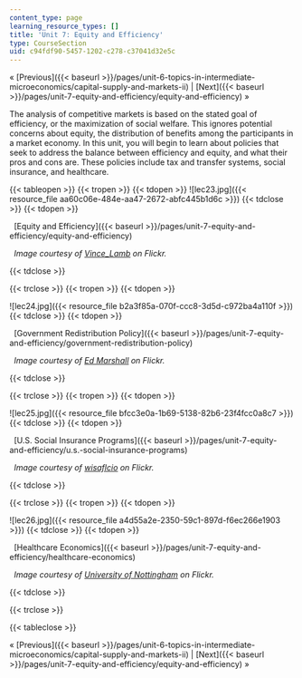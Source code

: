 ```yaml
---
content_type: page
learning_resource_types: []
title: 'Unit 7: Equity and Efficiency'
type: CourseSection
uid: c94fdf90-5457-1202-c278-c37041d32e5c
---
```


« [Previous]({{< baseurl >}}/pages/unit-6-topics-in-intermediate-microeconomics/capital-supply-and-markets-ii) | [Next]({{< baseurl >}}/pages/unit-7-equity-and-efficiency/equity-and-efficiency) »

The analysis of competitive markets is based on the stated goal of efficiency, or the maximization of social welfare. This ignores potential concerns about equity, the distribution of benefits among the participants in a market economy. In this unit, you will begin to learn about policies that seek to address the balance between efficiency and equity, and what their pros and cons are. These policies include tax and transfer systems, social insurance, and healthcare.

{{< tableopen >}}
{{< tropen >}}
{{< tdopen >}}
![lec23.jpg]({{< resource_file aa60c06e-484e-aa47-2672-abfc445b1d6c >}})
{{< tdclose >}}
{{< tdopen >}}


  [Equity and Efficiency]({{< baseurl >}}/pages/unit-7-equity-and-efficiency/equity-and-efficiency)

  _Image courtesy of [Vince\_Lamb](http://www.flickr.com/photos/22320444@N08/5477667267/) on Flickr._


{{< tdclose >}}

{{< trclose >}}
{{< tropen >}}
{{< tdopen >}}
  
![lec24.jpg]({{< resource_file b2a3f85a-070f-ccc8-3d5d-c972ba4a110f >}})
{{< tdclose >}}
{{< tdopen >}}


  [Government Redistribution Policy]({{< baseurl >}}/pages/unit-7-equity-and-efficiency/government-redistribution-policy)

  _Image courtesy of [Ed Marshall](http://www.flickr.com/photos/edward_marshall/4205363720/) on Flickr._


{{< tdclose >}}

{{< trclose >}}
{{< tropen >}}
{{< tdopen >}}
  
![lec25.jpg]({{< resource_file bfcc3e0a-1b69-5138-82b6-23f4fcc0a8c7 >}})
{{< tdclose >}}
{{< tdopen >}}


  [U.S. Social Insurance Programs]({{< baseurl >}}/pages/unit-7-equity-and-efficiency/u.s.-social-insurance-programs)

  _Image courtesy of [wisaflcio](http://www.flickr.com/photos/wisaflcio/4911396314/) on Flickr._


{{< tdclose >}}

{{< trclose >}}
{{< tropen >}}
{{< tdopen >}}
  
![lec26.jpg]({{< resource_file a4d55a2e-2350-59c1-897d-f6ec266e1903 >}})
{{< tdclose >}}
{{< tdopen >}}


  [Healthcare Economics]({{< baseurl >}}/pages/unit-7-equity-and-efficiency/healthcare-economics)

  _Image courtesy of [University of Nottingham](http://www.flickr.com/photos/uonottingham/6673322549/in/photostream/) on Flickr._


{{< tdclose >}}

{{< trclose >}}

{{< tableclose >}}

« [Previous]({{< baseurl >}}/pages/unit-6-topics-in-intermediate-microeconomics/capital-supply-and-markets-ii) | [Next]({{< baseurl >}}/pages/unit-7-equity-and-efficiency/equity-and-efficiency) »
